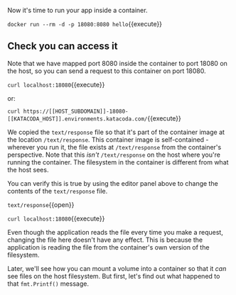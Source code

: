 Now it's time to run your app inside a container. 

`docker run --rm -d -p 18080:8080 hello`{{execute}}

## Check you can access it

Note that we have mapped port 8080 inside the container to port 18080 on the host, so you can send a request to this container on port 18080.

`curl localhost:18080`{{execute}}

or:

`curl https://[[HOST_SUBDOMAIN]]-18080-[[KATACODA_HOST]].environments.katacoda.com/`{{execute}}


We copied the `text/response` file so that it's part of the container image at the location `/text/response`. This container image is self-contained - wherever you run it, the file exists at `/text/response` from the container's perspective. Note that this *isn't* `/text/response` on the host where you're running the container. The filesystem in the container is different from what the host sees.

You can verify this is true by using the editor panel above to change the contents of the `text/response` file.

`text/response`{{open}}

`curl localhost:18080`{{execute}}

Even though the application reads the file every time you make a request, changing the file here doesn't have any effect. This is because the application is reading the file from the container's own version of the filesystem.

Later, we'll see how you can mount a volume into a container so that it *can* see files on the host filesystem. But first, let's find out what happened to that `fmt.Printf()` message.

